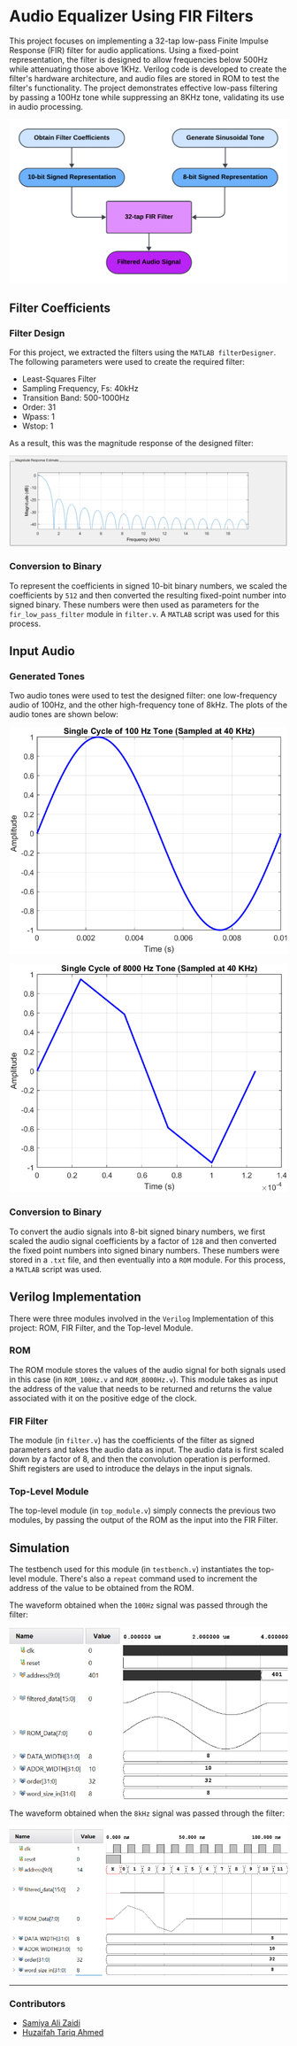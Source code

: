 # Audio Equalizer Using FIR Filters

This project focuses on implementing a 32-tap low-pass Finite Impulse Response (FIR) filter for audio applications. Using a fixed-point representation, the filter is designed to allow frequencies below 500Hz while attenuating those above 1KHz. Verilog code is developed to create the filter's hardware architecture, and audio files are stored in ROM to test the filter's functionality. The project demonstrates effective low-pass filtering by passing a 100Hz tone while suppressing an 8KHz tone, validating its use in audio processing.

<p alight="center">
  <img src="img/process.png" alt="process">
</p>

## Filter Coefficients

### Filter Design

For this project, we extracted the filters using the ``MATLAB filterDesigner``. The following parameters were used to create the required filter:
- Least-Squares Filter
- Sampling Frequency, Fs: 40kHz
- Transition Band: 500-1000Hz
- Order: 31
- Wpass: 1
- Wstop: 1
  
As a result, this was the magnitude response of the designed filter:
<p align="center">
  <img src="img/filter.PNG" alt="Filter">
</p>

### Conversion to Binary
To represent the coefficients in signed 10-bit binary numbers, we scaled the coefficients by ``512`` and then converted the resulting fixed-point number into signed binary. These numbers were then used as parameters for the ``fir_low_pass_filter`` module in ``filter.v``. A ``MATLAB`` script was used for this process.

## Input Audio

### Generated Tones

Two audio tones were used to test the designed filter: one low-frequency audio of 100Hz, and the other high-frequency tone of 8kHz. The plots of the audio tones are shown below:

<p align="center">
  <img alt="100Hz" src="img/100_original.png">
</p>

<p align="center">
  <img alt="8kHz" src="img/8000_original.png">
</p>

### Conversion to Binary
To convert the audio signals into 8-bit signed binary numbers, we first scaled the audio signal coefficients by a factor of ``128`` and then converted the fixed point numbers into signed binary numbers. These numbers were stored in a ``.txt`` file, and then eventually into a ``ROM`` module. For this process, a ``MATLAB`` script was used.

## Verilog Implementation

There were three modules involved in the ``Verilog`` Implementation of this project: ROM, FIR Filter, and the Top-level Module.

### ROM

The ROM module stores the values of the audio signal for both signals used in this case (in ``ROM_100Hz.v`` and ``ROM_8000Hz.v``). This module takes as input the address of the value that needs to be returned and returns the value associated with it on the positive edge of the clock.

### FIR Filter

The module (in ``filter.v``) has the coefficients of the filter as signed parameters and takes the audio data as input. The audio data is first scaled down by a factor of 8, and then the convolution operation is performed. Shift registers are used to introduce the delays in the input signals.

### Top-Level Module
The top-level module (in ``top_module.v``) simply connects the previous two modules, by passing the output of the ROM as the input into the FIR Filter.

## Simulation

The testbench used for this module (in ``testbench.v``) instantiates the top-level module. There's also a ``repeat`` command used to increment the address of the value to be obtained from the ROM.

The waveform obtained when the ``100Hz`` signal was passed through the filter:
<p align="center">
  <img src="img/100hz.png" alt="wf 100hz">
</p>

The waveform obtained when the ``8kHz`` signal was passed through the filter:
<p align="center">
  <img src="img/8khz.png" alt="wf 8khz">
</p>

---

### Contributors
- [Samiya Ali Zaidi](https://github.com/samiyaalizaidi)
- [Huzaifah Tariq Ahmed](https://github.com/huzaifahtariqahmed)
